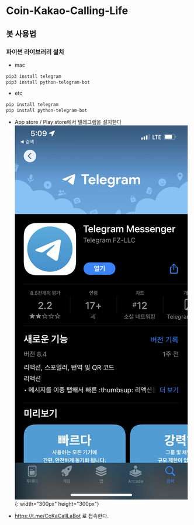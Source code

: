 # Coin-Kakao-Calling-Life

## 봇 사용법

### 파이썬 라이브러리 설치

- mac

```
pip3 install telegram
pip3 install python-telegram-bot
```

- etc

```
pip install telegram
pip install python-telegram-bot
```

- App store / Play store에서 텔레그램을 설치한다
  ![텔레그램설치](img/install_telegram.png){: width="300px" height="300px"}

- https://t.me/CoKaCallLaBot 로 접속한다.
